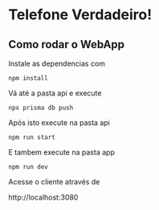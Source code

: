 # Telefone Verdadeiro!

## Como rodar o WebApp

Instale as dependencias com

`npm install`

Vá até a pasta api e execute

`npx prisma db push`

Após isto execute na pasta api

`npm run start`

E tambem execute na pasta app

`npm run dev`

Acesse o cliente através de

http://localhost:3080